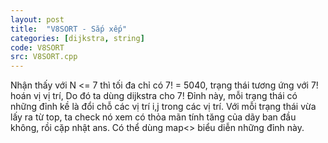 ```yaml
---
layout: post
title:  "V8SORT - Sắp xếp"
categories: [dijkstra, string]
code: V8SORT
src: V8SORT.cpp
---
```


Nhận thấy với N <= 7 thì tối đa chỉ có 7! = 5040, trạng thái tương ứng với 7! hoán vị vị trí, Do đó ta dùng dijkstra cho 7! Đỉnh này, mỗi trạng thái có những đỉnh kề là đổi chỗ các vị trí i,j trong các vị trí. Với mỗi trạng thái vừa lấy ra từ top, ta check nó xem có thỏa mãn tính tăng của dãy ban đầu không, rồi cặp nhật ans. Có thể dùng map<> biểu diễn những đỉnh này.

